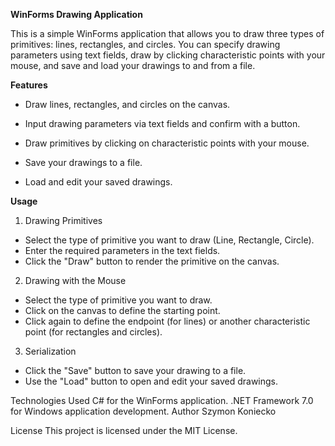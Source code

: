 **WinForms Drawing Application**

This is a simple WinForms application that allows you to draw three types of primitives: lines, rectangles, and circles. You can specify drawing parameters using text fields, draw by clicking characteristic points with your mouse, and save and load your drawings to and from a file.

**Features**
- Draw lines, rectangles, and circles on the canvas.

- Input drawing parameters via text fields and confirm with a button.

- Draw primitives by clicking on characteristic points with your mouse.

- Save your drawings to a file.

- Load and edit your saved drawings.

  
**Usage**
1. Drawing Primitives

- Select the type of primitive you want to draw (Line, Rectangle, Circle).
- Enter the required parameters in the text fields.
- Click the "Draw" button to render the primitive on the canvas.
2. Drawing with the Mouse

- Select the type of primitive you want to draw.
- Click on the canvas to define the starting point.
- Click again to define the endpoint (for lines) or another characteristic point (for rectangles and circles).

  
3. Serialization

- Click the "Save" button to save your drawing to a file.
- Use the "Load" button to open and edit your saved drawings.


Technologies Used
C# for the WinForms application.
.NET Framework 7.0 for Windows application development.
Author
Szymon Koniecko

License
This project is licensed under the MIT License.
